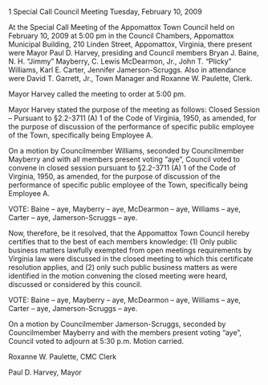 1  Special Call Council Meeting
Tuesday, February 10, 2009

At the Special Call Meeting of the Appomattox Town Council held on February 10, 2009 at 5:00
pm in the Council Chambers, Appomattox Municipal Building, 210 Linden Street, Appomattox,
Virginia, there present were Mayor Paul D. Harvey, presiding and Council members Bryan J.
Baine, N. H. “Jimmy” Mayberry, C. Lewis McDearmon, Jr., John T. “Plicky” Williams, Karl E.
Carter, Jennifer Jamerson-Scruggs.   Also in attendance were David T. Garrett, Jr., Town
Manager and Roxanne W. Paulette, Clerk.

Mayor Harvey called the meeting to order at 5:00 pm.

Mayor Harvey stated the purpose of the meeting as follows:
Closed Session – Pursuant to §2.2-3711 (A) 1 of the Code of Virginia, 1950, as amended, for the
purpose of discussion of the performance of specific public employee of the Town, specifically
being Employee A.

On a motion by Councilmember Williams, seconded by Councilmember Mayberry and with all
members present voting “aye”, Council voted to convene in closed session pursuant to §2.2-3711
(A) 1 of the Code of Virginia, 1950, as amended, for the purpose of discussion of the
performance of specific public employee of the Town, specifically being Employee A.

VOTE:  Baine – aye, Mayberry – aye, McDearmon – aye, Williams – aye, Carter – aye,
Jamerson-Scruggs – aye.

Now, therefore, be it resolved, that the Appomattox Town Council hereby certifies that to the
best of each members knowledge: (1) Only public business matters lawfully exempted from open
meetings requirements by Virginia law were discussed in the closed meeting to which this
certificate resolution applies, and (2) only such public business matters as were identified in the
motion convening the closed meeting were heard, discussed or considered by this council.

VOTE:  Baine – aye, Mayberry – aye, McDearmon – aye, Williams – aye, Carter – aye,
Jamerson-Scruggs – aye.

On a motion by Councilmember Jamerson-Scruggs, seconded by Councilmember Mayberry and
with the members present voting “aye”, Council voted to adjourn at 5:30 p.m.  Motion carried.

Roxanne W. Paulette, CMC
Clerk

Paul D. Harvey,
Mayor


